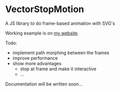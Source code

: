 # VectorStopMotion
A JS library to do frame-based animation with SVG's

Working example is on [my website](http://carlhauck.de/projects/stopmotion/).

Todo:
- implement path morphing between the frames
- improve performance
- show more advantages
    - stop at frame and make it interactive
    - ...
    
    
   
Documentation will be written soon...

 


 

